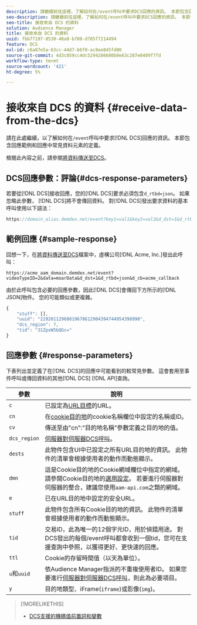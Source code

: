 ```yaml
---
description: 請繼續前往這裡，了解如何在/event呼叫中要求DCS回應的資訊。 本節包含回應範例和回應中常見資料元素的定義。
seo-description: 請繼續前往這裡，了解如何在/event呼叫中要求DCS回應的資訊。 本節包含回應範例和回應中常見資料元素的定義。
seo-title: 接收來自 DCS 的資料
solution: Audience Manager
title: 接收來自 DCS 的資料
uuid: fbb77197-8530-48a8-b708-d785f7214494
feature: DCS
exl-id: c6a87e5a-63cc-44d7-b6f0-ac8ee845fd00
source-git-commit: 4d3c859cc4dc5294286680b0e63c287e0409f7fd
workflow-type: tm+mt
source-wordcount: '421'
ht-degree: 5%

---
```


# 接收來自 DCS 的資料 {#receive-data-from-the-dcs}

請在此處繼續，以了解如何在`/event`呼叫中要求[!DNL DCS]回應的資訊。 本節包含回應範例和回應中常見資料元素的定義。

檢閱此內容之前，請參閱[將資料傳送至DCS](../../../api/dcs-intro/dcs-event-calls/dcs-url-send.md)。

## DCS回應參數：評論{#dcs-response-parameters}

若要從[!DNL DCS]接收回應，您的[!DNL DCS]要求必須包含`d_rtbd=json`。 如果忽略此參數， [!DNL DCS]將不會傳回資料。 對[!DNL DCS]發出要求資料的基本呼叫使用以下語法：

```js
https://domain_alias.demdex.net/event?key1=val1&key2=val2&d_dst=1&d_rtbd=json&d_cb=callback
```

## 範例回應 {#sample-response}

回想一下，在[將資料傳送至DCS](../../../api/dcs-intro/dcs-event-calls/dcs-url-send.md)檔案中，虛構公司[!DNL Acme, Inc.]發出此呼叫：

`https://acme_aam_domain.demdex.net/event?videoTypeID=2&data=moarData&d_dst=1&d_rtbd=json&d_cb=acme_callback`

由於此呼叫包含必要的回應參數，因此[!DNL DCS]會傳回下方所示的[!DNL JSON]物件。 您的可能類似或更複雜。

```js
{
    "stuff": [],
    "uuid": "22920112968019678612904394744954398990",
    "dcs_region": 7,
    "tid": "31ZpxW5bQGc="
}
```

## 回應參數 {#response-parameters}

下表列出並定義了在[!DNL DCS]的回應中可能看到的較常見參數。 這會套用至事件呼叫或傳回資料的其他[!DNL DCS] [!DNL API]查詢。

| 參數 | 說明 |
|--- |--- |
| `c` | 已設定為[URL目標](../../../features/destinations/create-url-destination.md)的URL。 |
| `cn` | 在[cookie目的地](../../../features/destinations/create-cookie-destination.md)的cookie名稱欄位中設定的名稱或ID。 |
| `cv` | 傳送至由&quot;cn&quot;:&quot;目的地名稱&quot;參數定義之目的地的值。 |
| `dcs_region` | [伺服器對伺服器DCS呼叫](../../../api/dcs-intro/dcs-api-reference/dcs-regions.md)。 |
| `dests` | 此物件包含UI中已設定之所有URL目的地的資訊。 此物件的清單會根據使用者的動作而動態顯示。 |
| `dmn` | 這是Cookie目的地的Cookie網域欄位中指定的網域。 請參閱Cookie目的地的[選用設定](../../../features/destinations/cookie-destination-options.md)。  若要進行伺服器對伺服器的整合，建議您使用`aam-api.com`之類的網域。 |
| `e` | 已在URL目的地中設定的安全URL。 |
| `stuff` | 此物件包含所有Cookie目的地的資訊。 此物件的清單會根據使用者的動作而動態顯示。 |
| `tid` | 交易ID，此為唯一的12個字元ID，用於偵錯用途。 對DCS發出的每個/event呼叫都會收到一個tid，您可在支援查詢中參照，以獲得更好、更快速的回應。 |
| `ttl` | Cookie的存留時間值（以天為單位）。 |
| `u`和`uuid` | 依Audience Manager指派的不重複使用者ID。 如果您要進行[伺服器對伺服器DCS呼叫](../../../api/dcs-intro/dcs-s2s/dcs-s2s-calls.md)，則此為必要項目。 |
| `y` | 目的地類型、iFrame(`iframe`)或影像(`img`)。 |

>[!MORELIKETHIS]
>
>* [DCS支援的機碼值前置詞和變數](../../../api/dcs-intro/dcs-api-reference/dcs-keys.md)

